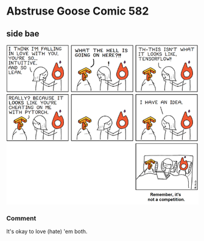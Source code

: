 # Abstruse Goose Comic 582
## side bae

![image](comics/stop_framework_slut_shaming_me_the_heart_wants_what_the_heart_wants.png)
### Comment
It's okay to love (hate) 'em both.
